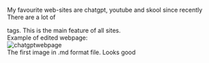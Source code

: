 My favourite web-sites are chatgpt, youtube and skool since recently  
There are a lot of <div> tags. This is the main feature of all sites.  
Example of edited webpage:  
![chatgptwebpage](website_research_example.jpg)  
The first image in .md format file. Looks good
